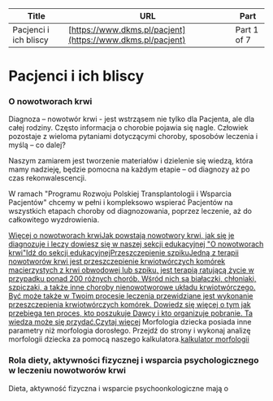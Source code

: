 | **Title**       | **URL**           | **Part**              |
|-----------------|-------------------|-----------------------|
| Pacjenci i ich bliscy         | [https://www.dkms.pl/pacjent](https://www.dkms.pl/pacjent)    | Part 1 of 7          |

# Pacjenci i ich bliscy

### O nowotworach krwi


Diagnoza – nowotwór krwi \- jest wstrząsem nie tylko dla Pacjenta, ale dla całej rodziny. Często informacja o chorobie pojawia się nagle. Człowiek pozostaje z wieloma pytaniami dotyczącymi choroby, sposobów leczenia i myślą – co dalej?


Naszym zamiarem jest tworzenie materiałów i dzielenie się wiedzą, która mamy nadzieję, będzie pomocna na każdym etapie – od diagnozy aż po czas rekonwalescencji.


W ramach "Programu Rozwoju Polskiej Transplantologii i Wsparcia Pacjentów" chcemy w pełni i kompleksowo wspierać Pacjentów na wszystkich etapach choroby od diagnozowania, poprzez leczenie, aż do całkowitego wyzdrowienia.


[Więcej o nowotworach krwiJak powstają nowotwory krwi, jak się je diagnozuje i leczy dowiesz się w naszej sekcji edukacyjnej "O nowotworach krwi"](/dawka-wiedzy/o-nowotworach-krwi "O nowotworach krwi")[Idź do sekcji edukacyjnej](/dawka-wiedzy/o-nowotworach-krwi "O nowotworach krwi")[Przeszczepienie szpikuJedną z terapii nowotworów krwi jest przeszczepienie krwiotwórczych komórek macierzystych z krwi obwodowej lub szpiku, jest terapią ratującą życie w przypadku ponad 200 różnych chorób. Wśród nich są białaczki, chłoniaki, szpiczaki, a także inne choroby nienowotworowe układu krwiotwórczego. Być może także w Twoim procesie leczenia przewidziane jest wykonanie przeszczepienia krwiotwórczych komórek. Dowiedz się więcej o tym jak przebiega ten proces, kto poszukuje Dawcy i kto organizuje pobranie. Ta wiedza może się przydać.](https://www.dkms.pl/terapie-nowotworow-krwi)[Czytaj więcej](https://www.dkms.pl/terapie-nowotworow-krwi)
Morfologia dziecka posiada inne parametry niż morfologia dorosłego. Przejdź do strony i wykonaj analizę morfologii dziecka za pomocą naszego kalkulatora.[kalkulator morfologii](https://onkologia-dziecieca.pl/kalkulator-morfologii)
### Rola diety, aktywności fizycznej i wsparcia psychologicznego w leczeniu nowotworów krwi


Dieta, aktywność fizyczna i wsparcie psychoonkologiczne mają o